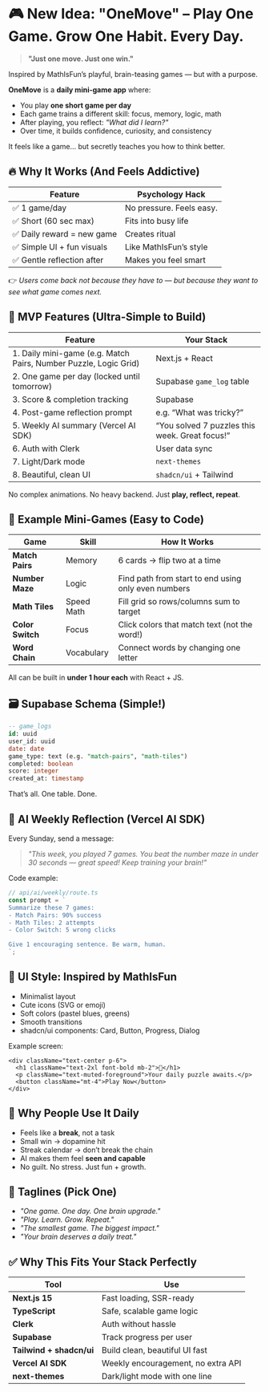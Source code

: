 # 🎮 **New Idea: "OneMove" – Play One Game. Grow One Habit. Every Day.**

> **"Just one move. Just one win."**

Inspired by MathIsFun’s playful, brain-teasing games — but with a purpose.

**OneMove** is a **daily mini-game app** where:

- You play **one short game per day**
- Each game trains a different skill: focus, memory, logic, math
- After playing, you reflect: _"What did I learn?"_
- Over time, it builds confidence, curiosity, and consistency

It feels like a game… but secretly teaches you how to think better.

## 🔥 Why It Works (And Feels Addictive)

| Feature                    | Psychology Hack          |
| -------------------------- | ------------------------ |
| ✅ 1 game/day              | No pressure. Feels easy. |
| ✅ Short (60 sec max)      | Fits into busy life      |
| ✅ Daily reward = new game | Creates ritual           |
| ✅ Simple UI + fun visuals | Like MathIsFun’s style   |
| ✅ Gentle reflection after | Makes you feel smart     |

👉 _Users come back not because they have to — but because they want to see what game comes next._

## 🧱 MVP Features (Ultra-Simple to Build)

| Feature                                                          | Your Stack                                     |
| ---------------------------------------------------------------- | ---------------------------------------------- |
| 1. Daily mini-game (e.g. Match Pairs, Number Puzzle, Logic Grid) | Next.js + React                                |
| 2. One game per day (locked until tomorrow)                      | Supabase `game_log` table                      |
| 3. Score & completion tracking                                   | Supabase                                       |
| 4. Post-game reflection prompt                                   | e.g. “What was tricky?”                        |
| 5. Weekly AI summary (Vercel AI SDK)                             | “You solved 7 puzzles this week. Great focus!” |
| 6. Auth with Clerk                                               | User data sync                                 |
| 7. Light/Dark mode                                               | `next-themes`                                  |
| 8. Beautiful, clean UI                                           | `shadcn/ui` + Tailwind                         |

No complex animations. No heavy backend. Just **play, reflect, repeat**.

## 🎯 Example Mini-Games (Easy to Code)

| Game             | Skill      | How It Works                                        |
| ---------------- | ---------- | --------------------------------------------------- |
| **Match Pairs**  | Memory     | 6 cards → flip two at a time                        |
| **Number Maze**  | Logic      | Find path from start to end using only even numbers |
| **Math Tiles**   | Speed Math | Fill grid so rows/columns sum to target             |
| **Color Switch** | Focus      | Click colors that match text (not the word!)        |
| **Word Chain**   | Vocabulary | Connect words by changing one letter                |

All can be built in **under 1 hour each** with React + JS.

## 🗃️ Supabase Schema (Simple!)

```sql
-- game_logs
id: uuid
user_id: uuid
date: date
game_type: text (e.g. "match-pairs", "math-tiles")
completed: boolean
score: integer
created_at: timestamp
```

That’s all. One table. Done.

## 🤖 AI Weekly Reflection (Vercel AI SDK)

Every Sunday, send a message:

> _"This week, you played 7 games. You beat the number maze in under 30 seconds — great speed! Keep training your brain!"_

Code example:

```ts
// api/ai/weekly/route.ts
const prompt = `
Summarize these 7 games: 
- Match Pairs: 90% success
- Math Tiles: 2 attempts
- Color Switch: 5 wrong clicks

Give 1 encouraging sentence. Be warm, human.
`;
```

## 🎨 UI Style: Inspired by MathIsFun

- Minimalist layout
- Cute icons (SVG or emoji)
- Soft colors (pastel blues, greens)
- Smooth transitions
- shadcn/ui components: Card, Button, Progress, Dialog

Example screen:

```tsx
<div className="text-center p-6">
  <h1 className="text-2xl font-bold mb-2">🎯</h1>
  <p className="text-muted-foreground">Your daily puzzle awaits.</p>
  <button className="mt-4">Play Now</button>
</div>
```

## 📱 Why People Use It Daily

- Feels like a **break**, not a task
- Small win → dopamine hit
- Streak calendar → don’t break the chain
- AI makes them feel **seen and capable**
- No guilt. No stress. Just fun + growth.

## 💬 Taglines (Pick One)

- _"One game. One day. One brain upgrade."_
- _"Play. Learn. Grow. Repeat."_
- _"The smallest game. The biggest impact."_
- _"Your brain deserves a daily treat."_

## ✅ Why This Fits Your Stack Perfectly

| Tool                     | Use                                |
| ------------------------ | ---------------------------------- |
| **Next.js 15**           | Fast loading, SSR-ready            |
| **TypeScript**           | Safe, scalable game logic          |
| **Clerk**                | Auth without hassle                |
| **Supabase**             | Track progress per user            |
| **Tailwind + shadcn/ui** | Build clean, beautiful UI fast     |
| **Vercel AI SDK**        | Weekly encouragement, no extra API |
| **next-themes**          | Dark/light mode with one line      |
